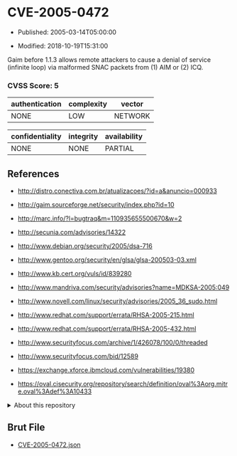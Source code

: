# CVE-2005-0472

- Published: 2005-03-14T05:00:00

- Modified: 2018-10-19T15:31:00

Gaim before 1.1.3 allows remote attackers to cause a denial of service (infinite loop) via malformed SNAC packets from (1) AIM or (2) ICQ.

### CVSS Score: **5**

| authentication | complexity | vector |
| --- | --- | --- |
| NONE | LOW | NETWORK |

| confidentiality | integrity | availability |
| --- | --- | --- |
| NONE | NONE | PARTIAL |

## References

* http://distro.conectiva.com.br/atualizacoes/?id=a&anuncio=000933

* http://gaim.sourceforge.net/security/index.php?id=10

* http://marc.info/?l=bugtraq&m=110935655500670&w=2

* http://secunia.com/advisories/14322

* http://www.debian.org/security/2005/dsa-716

* http://www.gentoo.org/security/en/glsa/glsa-200503-03.xml

* http://www.kb.cert.org/vuls/id/839280

* http://www.mandriva.com/security/advisories?name=MDKSA-2005:049

* http://www.novell.com/linux/security/advisories/2005_36_sudo.html

* http://www.redhat.com/support/errata/RHSA-2005-215.html

* http://www.redhat.com/support/errata/RHSA-2005-432.html

* http://www.securityfocus.com/archive/1/426078/100/0/threaded

* http://www.securityfocus.com/bid/12589

* https://exchange.xforce.ibmcloud.com/vulnerabilities/19380

* https://oval.cisecurity.org/repository/search/definition/oval%3Aorg.mitre.oval%3Adef%3A10433

<details>
<summary>About this repository</summary> 

  This repository is part of the project [Live Hack CVE](https://github.com/Live-Hack-CVE). Main website can be found [www.live-hack.org](https://www.live-hack.org) 
  
  Made by [Sn0wAlice](https://github.com/Sn0wAlice) for the people that care about security and need to have a feed of the latest CVEs. Hope you enjoy it, don't forget to star the repo and follow me on [Twitter](https://twitter.com/Sn0wAlice) and [Github](https://github.com/Sn0wAlice). And that is my [personnal website](https://www.alice-snow.me/)

  - [Home Page](https://github.com/Live-Hack-CVE)
  - [Framework](https://github.com/Live-Hack-CVE/cve-framework)
  - [CVE database](https://github.com/Live-Hack-CVE/full_database)
  - [Changelog](https://github.com/Live-Hack-CVE/Changelog)
</details>

## Brut File

* [CVE-2005-0472.json](https://raw.githubusercontent.com/Live-Hack-CVE/full_database/main/cves/2005/CVE-2005-0472.json)

